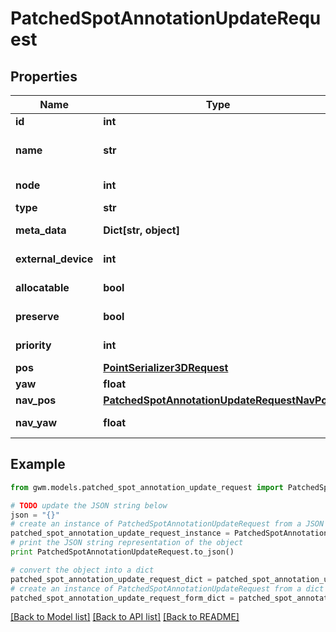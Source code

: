 # PatchedSpotAnnotationUpdateRequest


## Properties
Name | Type | Description | Notes
------------ | ------------- | ------------- | -------------
**id** | **int** |  | [optional] 
**name** | **str** | user defined &#x60;name&#x60; of this object. Must be unique in the site or map (for nodes and edges) | [optional] 
**node** | **int** | &#x60;id&#x60; of relevant related element eg: agent,map,site,spot,node,edge,external_device | [optional] 
**type** | **str** | User defined spot type | [optional] 
**meta_data** | **Dict[str, object]** | optional JSON encoded metadata for this object | [optional] 
**external_device** | **int** | &#x60;id&#x60; of relevant related element eg: agent,map,site,spot,node,edge,external_device | [optional] 
**allocatable** | **bool** | If True, spot can be allocated in response to agent queries | [optional] 
**preserve** | **bool** | If True, spot is excluded from deletion, unless deleted by force | [optional] 
**priority** | **int** | Associate a priority to the spot, e.g. for spot queries to allocatable spots | [optional] 
**pos** | [**PointSerializer3DRequest**](PointSerializer3DRequest.md) |  | [optional] 
**yaw** | **float** | Orientation of spot in radians | [optional] 
**nav_pos** | [**PatchedSpotAnnotationUpdateRequestNavPos**](PatchedSpotAnnotationUpdateRequestNavPos.md) |  | [optional] 
**nav_yaw** | **float** | Orientation of navigation position for interacting with the spot | [optional] 

## Example

```python
from gwm.models.patched_spot_annotation_update_request import PatchedSpotAnnotationUpdateRequest

# TODO update the JSON string below
json = "{}"
# create an instance of PatchedSpotAnnotationUpdateRequest from a JSON string
patched_spot_annotation_update_request_instance = PatchedSpotAnnotationUpdateRequest.from_json(json)
# print the JSON string representation of the object
print PatchedSpotAnnotationUpdateRequest.to_json()

# convert the object into a dict
patched_spot_annotation_update_request_dict = patched_spot_annotation_update_request_instance.to_dict()
# create an instance of PatchedSpotAnnotationUpdateRequest from a dict
patched_spot_annotation_update_request_form_dict = patched_spot_annotation_update_request.from_dict(patched_spot_annotation_update_request_dict)
```
[[Back to Model list]](../README.md#documentation-for-models) [[Back to API list]](../README.md#documentation-for-api-endpoints) [[Back to README]](../README.md)


